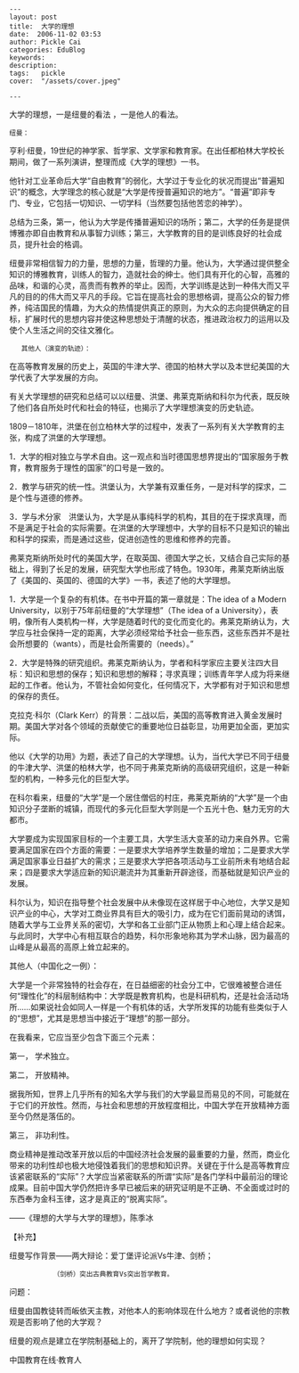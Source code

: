 
    ---
    layout: post  
    title:  大学的理想  
    date:  2006-11-02 03:53  
    author: Pickle Cai  
    categories: EduBlog  
    keywords: 
    description:   
    tags:	pickle   
    cover:  "/assets/cover.jpeg"  

    ---  
    
大学的理想，一是纽曼的看法 ，一是他人的看法。

 

    纽曼：

 

亨利·纽曼，19世纪的神学家、哲学家、文学家和教育家。在出任都柏林大学校长期间，做了一系列演讲，整理而成《大学的理想》一书。



他针对工业革命后大学“自由教育”的弱化，大学过于专业化的状况而提出“普遍知识”的概念，大学理念的核心就是“大学是传授普遍知识的地方”。“普遍”即非专门、专业，它包括一切知识、一切学科（当然要包括他苦恋的神学）。



总结为三条，第一，他认为大学是传播普遍知识的场所；第二，大学的任务是提供博雅亦即自由教育和从事智力训练；第三，大学教育的目的是训练良好的社会成员，提升社会的格调。



纽曼非常相信智力的力量，思想的力量，哲理的力量。他认为，大学通过提供整全知识的博雅教育，训练人的智力，造就社会的绅士。他们具有开化的心智，高雅的品味，和谐的心灵，高贵而有教养的举止。因而，大学训练是达到一种伟大而又平凡的目的的伟大而又平凡的手段。它旨在提高社会的思想格调，提高公众的智力修养，纯洁国民的情趣，为大众的热情提供真正的原则，为大众的志向提供确定的目标，扩展时代的思想内容并使这种思想处于清醒的状态，推进政治权力的运用以及使个人生活之间的交往文雅化。



 

       其他人（演变的轨迹）：

 

在高等教育发展的历史上，英国的牛津大学、德国的柏林大学以及本世纪美国的大学代表了大学发展的方向。

有关大学理想的研究和总结可以以纽曼、洪堡、弗莱克斯纳和科尔为代表，既反映了他们各自所处时代和社会的特征，也揭示了大学理想演变的历史轨迹。



  



1809－1810年，洪堡在创立柏林大学的过程中，发表了一系列有关大学教育的主张，构成了洪堡的大学理想。



1．大学的相对独立与学术自由。这一观点和当时德国思想界提出的“国家服务于教育，教育服务于理性的国家”的口号是一致的。



2．教学与研究的统一性。洪堡认为，大学兼有双重任务，一是对科学的探求，二是个性与道德的修养。



3．学与术分家　洪堡认为，大学是从事纯科学的机构，其目的在于探求真理，而不是满足于社会的实际需要。在洪堡的大学理想中，大学的目标不只是知识的输出和科学的探索，而是通过这些，促进创造性的思维和修养的完善。



 



弗莱克斯纳所处时代的美国大学，在取英国、德国大学之长，又结合自己实际的基础上，得到了长足的发展，研究型大学也形成了特色。1930年，弗莱克斯纳出版了《美国的、英国的、德国的大学》一书，表述了他的大学理想。



1．大学是一个复杂的有机体。在书中开篇的第一章就是：The idea of a Modern　University，以别于75年前纽曼的“大学理想”（The  idea  of  a  University），表明，像所有人类机构一样，大学是随着时代的变化而变化的。弗莱克斯纳认为，大学应与社会保持一定的距离，大学必须经常给予社会一些东西，这些东西并不是社会所想要的（wants），而是社会所需要的（needs）。”



2．大学是特殊的研究组织。弗莱克斯纳认为，学者和科学家应主要关注四大目标：知识和思想的保存；知识和思想的解释；寻求真理；训练青年学人成为将来继起的工作者。他认为，不管社会如何变化，任何情况下，大学都有对于知识和思想的保存的责任。



 



克拉克·科尔（Clark Kerr）的背景：二战以后，美国的高等教育进入黄金发展时期。美国大学对各个领域的贡献使它的重要地位日益彰显，功用更加全面，更加实际。



他以《大学的功用》为题，表述了自己的大学理想。认为，当代大学已不同于纽曼的牛津大学、洪堡的柏林大学，也不同于弗莱克斯纳的高级研究组织，这是一种新型的机构，一种多元化的巨型大学。



在科尔看来，纽曼的“大学”是一个居住僧侣的村庄，弗莱克斯纳的“大学”是一个由知识分子垄断的城镇，而现代的多元化巨型大学则是一个五光十色、魅力无穷的大都市。



大学要成为实现国家目标的一个主要工具，大学生活大变革的动力来自外界。它需要满足国家在四个方面的需要：一是要求大学培养学生数量的增加；二是要求大学满足国家事业日益扩大的需求；三是要求大学把各项活动与工业前所未有地结合起来；四是要求大学适应新的知识潮流并为其重新开辟途径，而基础就是知识产业的发展。



科尔认为，知识在指导整个社会发展中从未像现在这样居于中心地位，大学又是知识产业的中心，大学对工商业界具有巨大的吸引力，成为在它们面前晃动的诱饵，随着大学与工业界关系的密切，大学和各工业部门正从物质上和心理上结合起来。与此同时，大学中心有相互联合的趋势，科尔形象地称其为学术山脉，因为最高的山峰是从最高的高原上耸立起来的。

 

其他人（中国化之一例）：

 

大学是一个非常独特的社会存在，在日益细密的社会分工中，它很难被整合进任何“理性化”的科层制结构中：大学既是教育机构，也是科研机构，还是社会活动场所……如果说社会如同人一样是一个有机体的话，大学所发挥的功能有些类似于人的“思想”，尤其是思想当中接近于“理想”的那一部分。



在我看来，它应当至少包含下面三个元素：



第一，           学术独立。



第二，           开放精神。



据我所知，世界上几乎所有的知名大学与我们的大学最显而易见的不同，可能就在于它们的开放性。然而，与社会和思想的开放程度相比，中国大学在开放精神方面至今仍然是落伍的。



第三，           非功利性。



商业精神是推动改革开放以后的中国经济社会发展的最重要的力量，然而，商业化带来的功利性却也极大地侵蚀着我们的思想和知识界。关键在于什么是高等教育应该紧密联系的“实际”？大学应当紧密联系的所谓“实际”是各门学科中最前沿的理论成果。目前中国大学仍然把许多早已被后来的研究证明是不正确、不全面或过时的东西奉为金科玉律，这才是真正的“脱离实际”。



——《理想的大学与大学的理想》，陈季冰



【补充】

纽曼写作背景——两大辩论：爱丁堡评论派Vs牛津、剑桥；

               （剑桥）突出古典教育Vs突出哲学教育。

 

问题：

 

纽曼由国教徒转而皈依天主教，对他本人的影响体现在什么地方？或者说他的宗教观是否影响了他的大学观？

纽曼的观点是建立在学院制基础上的，离开了学院制，他的理想如何实现？

		    
 中国教育在线·教育人

